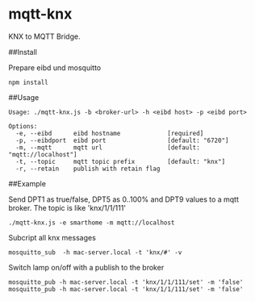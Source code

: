 # mqtt-knx

KNX to MQTT Bridge.

##Install

Prepare eibd und mosquitto

    npm install

##Usage

    Usage: ./mqtt-knx.js -b <broker-url> -h <eibd host> -p <eibd port>

    Options:
      -e, --eibd      eibd hostname             [required]
      -p, --eibdport  eibd port                 [default: "6720"]
      -m, --mqtt      mqtt url                  [default: "mqtt://localhost"]
      -t, --topic     mqtt topic prefix         [default: "knx"]
      -r, --retain    publish with retain flag


##Example

Send DPT1 as true/false, DPT5 as 0..100% and DPT9 values to a mqtt broker. The topic is like 'knx/1/1/111'

    ./mqtt-knx.js -e smarthome -m mqtt://localhost

Subcript all knx messages

    mosquitto_sub  -h mac-server.local -t 'knx/#' -v


Switch lamp on/off with a publish to the broker

    mosquitto_pub -h mac-server.local -t 'knx/1/1/111/set' -m 'false'
    mosquitto_pub -h mac-server.local -t 'knx/1/1/111/set' -m 'false'
